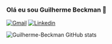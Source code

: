 ### Olá eu sou Guilherme Beckman 🧑
[![Gmail](https://img.shields.io/badge/Gmail-D14836?style=for-the-badge&logo=gmail&logoColor=white)](guilhermebeckman3@gmail.com)
[![Linkedin](https://img.shields.io/badge/LinkedIn-0077B5?style=for-the-badge&logo=linkedin&logoColor=white)](www.linkedin.com/in/guilherme-beckman-0b69502a1)

![Guilherme-Beckman GitHub stats](https://github-readme-stats.vercel.app/api?username=Guilherme-Beckman&show_icons=true&theme=radical)
